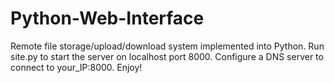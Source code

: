 # Python-Web-Interface

Remote file storage/upload/download system implemented into Python.
Run site.py to start the server on localhost port 8000.
Configure a DNS server to connect to your_IP:8000.
Enjoy!
